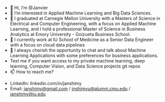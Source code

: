- 👋 Hi, I’m @Janvier
- 👀 I’m interested in Applied Machine Learning and Big Data Sciences.
- 🌱 I graduated at Carnegie Mellon University with a Masters of Science in Electrical and Computer Engineering, with a focus on Applied Machine Learning,
      and I hold a professional Master of Science in Business Analytics at Emory University - Goizueta Business School.
- 🌱 I currently work at IU School of Medicine as a Senior Data Engineer with a focus on cloud data pipelines
- 💞️ I always cherish the opportunity to chat and talk about Machine Learning Applications with some preferences for business applications.
-  Text me if you want access to my private machine learning, deep learning, Computer Vision, and Data Science projects git repos 
- 📫 How to reach me? 
* LinkedIn: linkedin.com/in/janshimy
* Email: janshimy@gmail.com / jnshimyu@alumni.cmu.edu / janshimy@iu.edu

<!---
janshimy/janshimy is a ✨ special ✨ repository because its `README.md` (this file) appears on your GitHub profile.
You can click the Preview link to take a look at your changes.
--->

